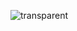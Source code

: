 ![transparent](https://capsule-render.vercel.app/api?type=waving&color=55efc4&fontColor=16a085&text=welcome&height=150&fontSize=80&desc=MintyU's%20Github%20Profile&descAlignY=75&descAlign=60)
